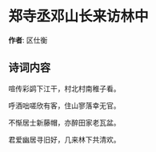 # 郑寺丞邓山长来访林中

**作者**: 区仕衡

## 诗词内容

喧传彩鹢下江干，村北村南稚子看。

呼酒咄嗟欣有客，住山寥落幸无官。

不惭居士新藤帽，亦醉田家老瓦盆。

君爱幽居寻旧好，几来林下共清欢。

